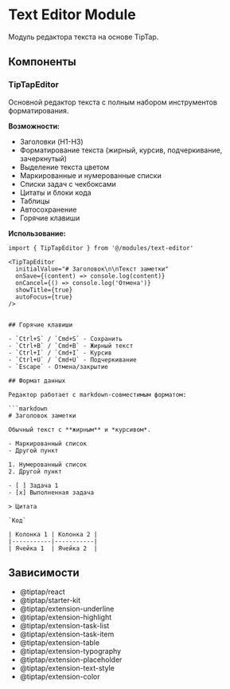 # Text Editor Module

Модуль редактора текста на основе TipTap.

## Компоненты

### TipTapEditor
Основной редактор текста с полным набором инструментов форматирования.

**Возможности:**
- Заголовки (H1-H3)
- Форматирование текста (жирный, курсив, подчеркивание, зачеркнутый)
- Выделение текста цветом
- Маркированные и нумерованные списки
- Списки задач с чекбоксами
- Цитаты и блоки кода
- Таблицы
- Автосохранение
- Горячие клавиши

**Использование:**
```tsx
import { TipTapEditor } from '@/modules/text-editor'

<TipTapEditor
  initialValue="# Заголовок\n\nТекст заметки"
  onSave={(content) => console.log(content)}
  onCancel={() => console.log('Отмена')}
  showTitle={true}
  autoFocus={true}
/>
```


```

## Горячие клавиши

- `Ctrl+S` / `Cmd+S` - Сохранить
- `Ctrl+B` / `Cmd+B` - Жирный текст
- `Ctrl+I` / `Cmd+I` - Курсив
- `Ctrl+U` / `Cmd+U` - Подчеркивание
- `Escape` - Отмена/закрытие

## Формат данных

Редактор работает с markdown-совместимым форматом:

```markdown
# Заголовок заметки

Обычный текст с **жирным** и *курсивом*.

- Маркированный список
- Другой пункт

1. Нумерованный список
2. Другой пункт

- [ ] Задача 1
- [x] Выполненная задача

> Цитата

`Код`

| Колонка 1 | Колонка 2 |
|-----------|-----------|
| Ячейка 1  | Ячейка 2  |
```

## Зависимости

- @tiptap/react
- @tiptap/starter-kit
- @tiptap/extension-underline
- @tiptap/extension-highlight
- @tiptap/extension-task-list
- @tiptap/extension-task-item
- @tiptap/extension-table
- @tiptap/extension-typography
- @tiptap/extension-placeholder
- @tiptap/extension-text-style
- @tiptap/extension-color 